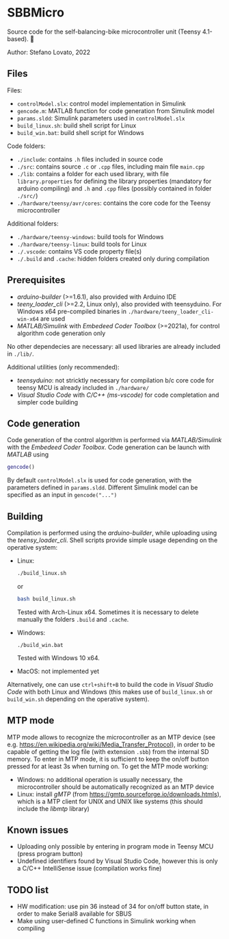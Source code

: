# SBBMicro

Source code for the self-balancing-bike microcontroller unit (Teensy 4.1-based). 🚀️

Author: Stefano Lovato, 2022

## Files

Files:

* `controlModel.slx`: control model implementation in Simulink
* `gencode.m`: MATLAB function for code generation from Simulink model
* `params.sldd`: Simulink parameters used in `controlModel.slx`
* `build_linux.sh`: build shell script for Linux
* `build_win.bat`: build shell script for Windows

Code folders:

* `./include`: contains `.h` files included in source code
* `./src`: contains source `.c` or `.cpp` files, including main file `main.cpp`
* `./lib`: contains a folder for each used library, with file `library.properties` for defining the library properties (mandatory for arduino compiling) and `.h` and `.cpp` files (possibly contained in folder `./src/`)
* `./hardware/teensy/avr/cores`: contains the core code for the Teensy microcontroller

Additional folders:

* `./hardware/teensy-windows`: build tools for Windows
* `./hardware/teensy-linux`: build tools for Linux
* `./.vscode`: contains VS code property file(s)
* `./.build` and `.cache`: hidden folders created only during compilation

## Prerequisites

* *arduino-builder* (>=1.6.1), also provided with Arduino IDE
* *teeny_loader_cli* (>=2.2, Linux only), also provided with teensyduino. For Windows x64 pre-compiled binaries in `./hardware/teeny_loader_cli-win-x64` are used
* *MATLAB/Simulink* with *Embedeed Coder Toolbox* (>=2021a), for control algorithm code generation only

No other dependecies are necessary: all used libraries are already included in `./lib/`.

Additional utilities (only recommended):

* *teensyduino*: not stricktly necessary for compilation b/c core code for teensy MCU is already included in `./hardware/`
* *Visual Studio Code* with *C/C++ (ms-vscode)* for code completation and simpler code building

## Code generation

Code generation of the control algorithm is performed via *MATLAB/Simulink* with the *Embedeed Coder Toolbox*. Code generation can be launch with *MATLAB* using

```MATLAB
gencode()
```

By default `controlModel.slx` is used for code generation, with the parameters defined in `params.sldd`. Different Simulink model can be specified as an input in `gencode("...")`

## Building

Compilation is performed using the *arduino-builder*, while uploading using the *teensy_loader_cli*. Shell scripts provide simple usage depending on the operative system:

* Linux:

  ```bash
  ./build_linux.sh
  ```

  or

  ```bash
  bash build_linux.sh
  ```

  Tested with Arch-Linux x64. Sometimes it is necessary to delete manually the folders `.build` and `.cache`.
* Windows:

  ```batch
  ./build_win.bat
  ```

  Tested with Windows 10 x64.
* MacOS: not implemented yet

Alternatively, one can use `ctrl+shift+B` to build the code in *Visual Studio Code* with both Linux and Windows (this makes use of `build_linux.sh` or `build_win.sh` depending on the operative system).

## MTP mode

MTP mode allows to recognize the microcontroller as an MTP device (see e.g. <https://en.wikipedia.org/wiki/Media_Transfer_Protocol>), in order to be capable of getting the log file (with extension `.sbb`) from the internal SD memory. 
To enter in MTP mode, it is sufficient to keep the on/off button pressed for at least 3s when turning on. To get the MTP mode working:

* Windows: no additional operation is usually necessary, the microcontroller should be automatically recognized as an MTP device
* Linux: install *gMTP* (from <https://gmtp.sourceforge.io/downloads.htmls>), which is a MTP client for UNIX and UNIX like systems (this should include the *libmtp* library)

## Known issues

* Uploading only possible by entering in program mode in Teensy MCU (press program button)
* Undefined identifiers found by Visual Studio Code, however this is only a C/C++ IntelliSense issue (compilation works fine)

## TODO list

* HW modification: use pin 36 instead of 34 for on/off button state, in order to make Serial8 available for SBUS
* Make using user-defined C functions in Simulink working when compiling